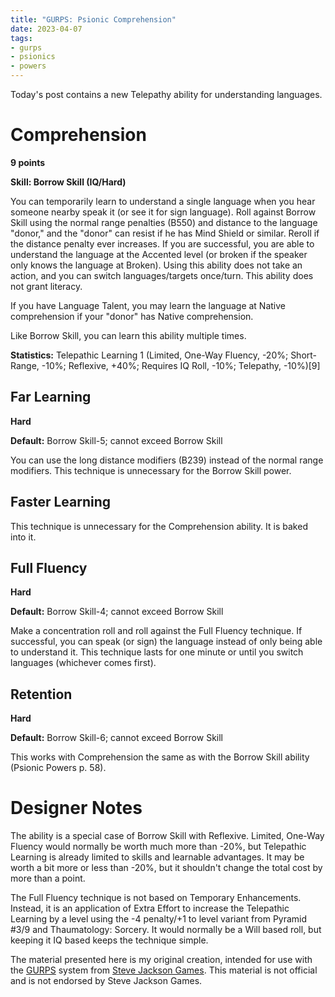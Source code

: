 ```yaml
---
title: "GURPS: Psionic Comprehension"
date: 2023-04-07
tags:
- gurps
- psionics
- powers
---
```


Today's post contains a new Telepathy ability for understanding languages.

# Comprehension
**9 points**

__Skill: Borrow Skill (IQ/Hard)__

You can temporarily learn to understand a single language when you hear someone nearby speak it (or see it for sign language). Roll against Borrow Skill using the normal range penalties (B550) and distance to the language "donor," and the "donor" can resist if he has Mind Shield or similar. Reroll if the distance penalty ever increases. If you are successful, you are able to understand the language at the Accented level (or broken if the speaker only knows the language at Broken). Using this ability does not take an action, and you can switch languages/targets once/turn. This ability does not grant literacy.

If you have Language Talent, you may learn the language at Native comprehension if your "donor" has Native comprehension.

Like Borrow Skill, you can learn this ability multiple times.

__Statistics:__ Telepathic Learning 1 (Limited, One-Way Fluency, -20%; Short-Range, -10%; Reflexive, +40%; Requires IQ Roll, -10%; Telepathy, -10%)[9]

## Far Learning
**Hard**

__Default:__ Borrow Skill-5; cannot exceed Borrow Skill

You can use the long distance modifiers (B239) instead of the normal range modifiers. This technique is unnecessary for the Borrow Skill power.

## Faster Learning
This technique is unnecessary for the Comprehension ability. It is baked into it.

## Full Fluency
**Hard**

__Default:__ Borrow Skill-4; cannot exceed Borrow Skill

Make a concentration roll and roll against the Full Fluency technique. If successful, you can speak (or sign) the language instead of only being able to understand it. This technique lasts for one minute or until you switch languages (whichever comes first).

## Retention
**Hard**

__Default:__ Borrow Skill-6; cannot exceed Borrow Skill

This works with Comprehension the same as with the Borrow Skill ability (Psionic Powers p. 58).

# Designer Notes
The ability is a special case of Borrow Skill with Reflexive. Limited, One-Way Fluency would normally be worth much more than -20%, but Telepathic Learning is already limited to skills and learnable advantages. It may be worth a bit more or less than -20%, but it shouldn't change the total cost by more than a point.

The Full Fluency technique is not based on Temporary Enhancements. Instead, it is an application of Extra Effort to increase the Telepathic Learning by a level using the -4 penalty/+1 to level variant from Pyramid #3/9 and Thaumatology: Sorcery. It would normally be a Will based roll, but keeping it IQ based keeps the technique simple.

The material presented here is my original creation, intended for use with the [GURPS](https://www.sjgames.com/gurps/) system from [Steve Jackson Games](https://www.sjgames.com/). This material is not official and is not endorsed by Steve Jackson Games.
